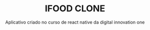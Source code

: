 
<h1 align="center">
    IFOOD CLONE 
</h1>

<p align="center">
    Aplicativo criado no curso de react native da digital innovation one
</p>
